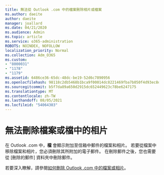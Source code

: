 ```yaml
---
title: 無法從 Outlook .com 中的檔案刪除相片或檔案
ms.author: daeite
author: daeite
manager: joallard
ms.date: 04/21/2020
ms.audience: Admin
ms.topic: article
ms.service: o365-administration
ROBOTS: NOINDEX, NOFOLLOW
localization_priority: Normal
ms.collection: Adm_O365
ms.custom:
- "8000031"
- "1178"
- "1179"
ms.assetid: 6486ce36-65dc-48dc-be19-52d6c7890956
ms.openlocfilehash: 98118c2db5468b1bca9f00014dc8221469fba7b050f4d93ec8d4707812517de9
ms.sourcegitcommit: b5f7da89a650d2915dc652449623c78be6247175
ms.translationtype: MT
ms.contentlocale: zh-TW
ms.lasthandoff: 08/05/2021
ms.locfileid: "54064303"
---
```

# <a name="cant-delete-files-or-photos-from-files"></a>無法刪除檔案或檔中的相片

在 Outlook .com 中，**檔** 會顯示附加至信箱中郵件的檔案和相片。 若要從檔案中移除檔案和相片，您必須刪除其所附加的電子郵件。 在刪除郵件之後，您也需要從 [刪除的郵件] 資料夾中刪除郵件。

若要深入瞭解，請參閱[如何刪除 Outlook .com 中的檔案或相片](https://support.office.com/article/bae0531f-040f-4c42-90b9-786ca718c16d?wt.mc_id=Office_Outlook_com_Alchemy)。